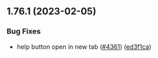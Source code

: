 ## 1.76.1 (2023-02-05)


### Bug Fixes

* help button open in new tab ([#4361](https://github.com/EddieHubCommunity/LinkFree/issues/4361)) ([ed3f1ca](https://github.com/EddieHubCommunity/LinkFree/commit/ed3f1ca8a97dc63c39c41a422813859f69f6712b))



